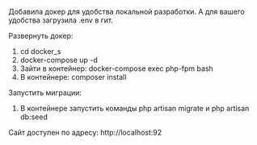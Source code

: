 Добавила докер для удобства локальной разработки. А для вашего удобства загрузила .env в гит.

Развернуть докер:

1) cd docker_s
2) docker-compose up -d
3) Зайти в контейнер: docker-compose exec php-fpm bash
4) В контейнере: composer install

Запустить миграции:

1) В контейнере запустить команды php artisan migrate и php artisan db:seed

Сайт доступен по адресу: http://localhost:92
